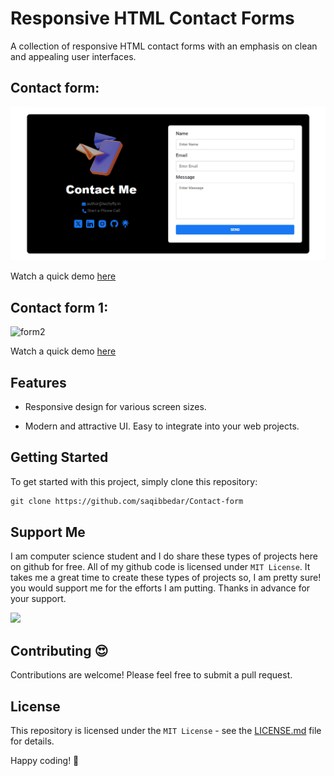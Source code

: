 # Responsive HTML Contact Forms

A collection of responsive HTML contact forms with an emphasis on clean and appealing user interfaces.

## Contact form:

![form1](/forms.png)

Watch a quick demo [here](https://saqibbedar.github.io/Contact-form/form.html)  

## Contact form 1:

![form2](https://github.com/saqibbedar/Contact-form/assets/124094939/43b2fc71-eccd-4e89-9253-e87275b7a73d)

Watch a quick demo [here](https://saqibbedar.github.io/Contact-form/Contact-from1/index.html)

## Features

- Responsive design for various screen sizes.

- Modern and attractive UI.
Easy to integrate into your web projects.

## Getting Started

To get started with this project, simply clone this repository:

```md 
git clone https://github.com/saqibbedar/Contact-form
```


## Support Me
I am computer science student and I do share these types of projects here on github for free. All of my github code is licensed under `MIT License`. It takes me a great time to create these types of projects so, I am pretty sure! you would support me for the efforts I am putting. Thanks in advance for your support.

<a href="https://www.buymeacoffee.com/saqibbedar"><img src="https://img.buymeacoffee.com/button-api/?text=Buy me a coffee&emoji=&slug=saqibbedar&button_colour=5F7FFF&font_colour=ffffff&font_family=Poppins&outline_colour=000000&coffee_colour=FFDD00"></a>

## Contributing 😍

Contributions are welcome! Please feel free to submit a pull request.

## License

This repository is licensed under the `MIT License` - see the [LICENSE.md](https://github.com/saqibbedar/Contact-form?tab=MIT-1-ov-file) file for details.

Happy coding! 🚀
